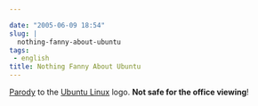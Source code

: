 ```yaml
---

date: "2005-06-09 18:54"
slug: |
  nothing-fanny-about-ubuntu
tags:
 - english
title: Nothing Fanny About Ubuntu
---
```


[Parody](http://www.gnome.org/~jdub/blog/projects/ubuntu/1118337956) to
the [Ubuntu Linux](http://www.ubuntulinux.org) logo. **Not safe for the
office viewing**!
